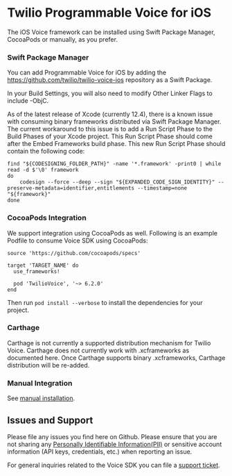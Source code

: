 # Twilio Programmable Voice for iOS

The iOS Voice framework can be installed using Swift Package Manager, CocoaPods or manually, as you prefer.


### Swift Package Manager

You can add Programmable Voice for iOS by adding the https://github.com/twilio/twilio-voice-ios repository as a Swift Package.

In your Build Settings, you will also need to modify Other Linker Flags to include -ObjC.

As of the latest release of Xcode (currently 12.4), there is a known issue with consuming binary frameworks distributed via Swift Package Manager. The current workaround to this issue is to add a Run Script Phase to the Build Phases of your Xcode project. This Run Script Phase should come after the Embed Frameworks build phase. This new Run Script Phase should contain the following code:

```
find "${CODESIGNING_FOLDER_PATH}" -name '*.framework' -print0 | while read -d $'\0' framework
do
    codesign --force --deep --sign "${EXPANDED_CODE_SIGN_IDENTITY}" --preserve-metadata=identifier,entitlements --timestamp=none "${framework}"
done
```
    
### CocoaPods Integration

We support integration using CocoaPods as well. Following is an example Podfile to consume Voice SDK using CocoaPods:

```
source 'https://github.com/cocoapods/specs'

target 'TARGET_NAME' do
  use_frameworks!

  pod 'TwilioVoice', '~> 6.2.0'
end
```
	
Then run `pod install --verbose` to install the dependencies for your project.

### Carthage

Carthage is not currently a supported distribution mechanism for Twilio Voice. Carthage does not currently work with .xcframeworks as documented here. Once Carthage supports binary .xcframeworks, Carthage distribution will be re-added.

### Manual Integration

See [manual installation](https://www.twilio.com/docs/voice/voip-sdk/ios#manual-install).

## Issues and Support

Please file any issues you find here on Github.
Please ensure that you are not sharing any
[Personally Identifiable Information(PII)](https://www.twilio.com/docs/glossary/what-is-personally-identifiable-information-pii)
or sensitive account information (API keys, credentials, etc.) when reporting an issue.

For general inquiries related to the Voice SDK you can file a [support ticket](https://support.twilio.com/hc/en-us/requests/new).
